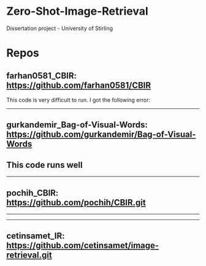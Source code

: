 # Zero-Shot-Image-Retrieval
Dissertation project - University of Stirling

# Repos
## farhan0581_CBIR: https://github.com/farhan0581/CBIR
This code is very difficult to run. I got the following error:

-------------------------------
## gurkandemir_Bag-of-Visual-Words: https://github.com/gurkandemir/Bag-of-Visual-Words
This code runs well
-------------------------------
-------------------------------
## pochih_CBIR: https://github.com/pochih/CBIR.git
---------------------------------------------------
---------------------------------------------------
## cetinsamet_IR: https://github.com/cetinsamet/image-retrieval.git
